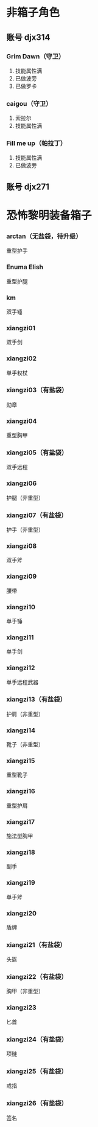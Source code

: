 # 非箱子角色
## 账号 djx314
### Grim Dawn（守卫）
1. 技能属性满
1. 已做波旁
1. 已做罗卡
### caigou（守卫）
1. 索拉尔
1. 技能属性满
### Fill me up（帕拉丁）
1. 技能属性满
1. 已做波旁
## 账号 djx271

# 恐怖黎明装备箱子

### arctan（无盐袋，待升级）
重型护手

### Enuma Elish
重型护腿

### km
双手锤

### xiangzi01
双手剑

### xiangzi02
单手权杖

### xiangzi03（有盐袋）
勋章

### xiangzi04
重型胸甲

### xiangzi05（有盐袋）
双手远程

### xiangzi06
护腿（非重型）

### xiangzi07（有盐袋）
护手（非重型）

### xiangzi08
双手斧

### xiangzi09
腰带

### xiangzi10
单手锤

### xiangzi11
单手剑

### xiangzi12
单手远程武器

### xiangzi13（有盐袋）
护肩（非重型）

### xiangzi14
靴子（非重型）

### xiangzi15
重型靴子

### xiangzi16
重型护肩

### xiangzi17
施法型胸甲

### xiangzi18
副手

### xiangzi19
单手斧

### xiangzi20
盾牌

### xiangzi21（有盐袋）
头盔

### xiangzi22（有盐袋）
胸甲（非重型）

### xiangzi23
匕首

### xiangzi24（有盐袋）
项链

### xiangzi25（有盐袋）
戒指

### xiangzi26（有盐袋）
签名